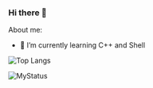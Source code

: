 ### Hi there 👋

About me:

- 🌱 I’m currently learning C++ and Shell  

![Top Langs](https://github-readme-stats.vercel.app/api/top-langs/?username=SachinC-dev&theme=monokai)

![MyStatus](https://github-readme-stats.vercel.app/api?username=SachinC-dev&theme=monokai)

